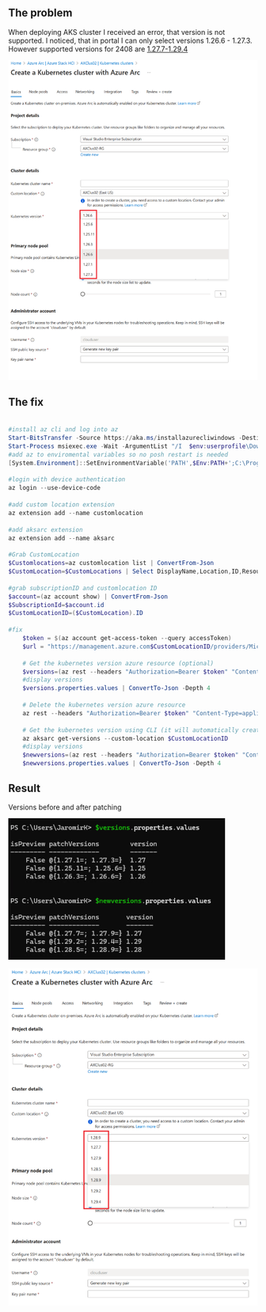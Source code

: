 
## The problem

When deploying AKS cluster I received an error, that version is not supported. I noticed, that in portal I can only select versions 1.26.6 - 1.27.3. However supported versions for 2408 are [1.27.7-1.29.4](https://learn.microsoft.com/en-us/azure/aks/hybrid/aks-whats-new-23h2#supported-component-versions-for-2408)

![](./media/edge01.png)

## The fix

```PowerShell

#install az cli and log into az
Start-BitsTransfer -Source https://aka.ms/installazurecliwindows -Destination $env:userprofile\Downloads\AzureCLI.msi
Start-Process msiexec.exe -Wait -ArgumentList "/I  $env:userprofile\Downloads\AzureCLI.msi /quiet"
#add az to enviromental variables so no posh restart is needed
[System.Environment]::SetEnvironmentVariable('PATH',$Env:PATH+';C:\Program Files (x86)\Microsoft SDKs\Azure\CLI2\wbin')

#login with device authentication
az login --use-device-code

#add custom location extension
az extension add --name customlocation

#add aksarc extension
az extension add --name aksarc

#Grab CustomLocation
$Customlocations=az customlocation list | ConvertFrom-Json
$CustomLocation=$CustomLocations | Select DisplayName,Location,ID,ResourceGroup | Out-GridView -OutputMode Single -Title "Please select custom location"

#grab subscriptionID and customlocation ID
$account=(az account show) | ConvertFrom-Json
$SubscriptionId=$account.id
$CustomLocationID=($CustomLocation).ID

#fix
    $token = $(az account get-access-token --query accessToken)
    $url = "https://management.azure.com$CustomLocationID/providers/Microsoft.HybridContainerService/kubernetesVersions/default?api-version=2024-01-01"

    # Get the kubernetes version azure resource (optional)
    $versions=(az rest --headers "Authorization=Bearer $token" "Content-Type=application/json;charset=utf-8" --uri $url --method GET) | ConvertFrom-JSON
    #display versions
    $versions.properties.values | ConvertTo-Json -Depth 4

    # Delete the kubernetes version azure resource
    az rest --headers "Authorization=Bearer $token" "Content-Type=application/json;charset=utf-8" --uri $url --method DELETE

    # Get the kubernetes version using CLI (it will automatically create the kubernetes version resource in Azure)
    az aksarc get-versions --custom-location $CustomLocationID
    #display versions
    $newversions=(az rest --headers "Authorization=Bearer $token" "Content-Type=application/json;charset=utf-8" --uri $url --method GET) | ConvertFrom-JSON
    $newversions.properties.values | ConvertTo-Json -Depth 4

```

## Result

Versions before and after patching

![](./media/powershell01.png)

![](./media/edge02.png)